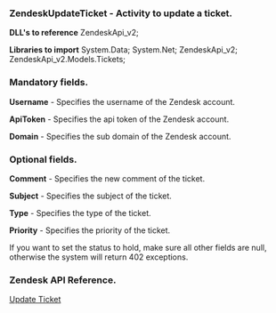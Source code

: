 ﻿
### ZendeskUpdateTicket - Activity to update a ticket.

**DLL's to reference**
ZendeskApi_v2;

**Libraries to import**
System.Data;
System.Net;
ZendeskApi_v2;
ZendeskApi_v2.Models.Tickets;

### Mandatory fields.
**Username** - Specifies the username of the Zendesk account.

**ApiToken** - Specifies the api token of the Zendesk account.

**Domain** - Specifies the sub domain of the Zendesk account.

### Optional fields.
**Comment** - Specifies the new comment of the ticket.

**Subject** - Specifies the subject of the ticket.

**Type** - Specifies the type of the ticket.

**Priority** - Specifies the priority of the ticket.

If you want to set the status to hold, make sure all other fields are null, otherwise the system will return 402 exceptions.
### Zendesk API Reference.

[Update Ticket](https://developer.zendesk.com/rest_api/docs/support/tickets#update-ticket)